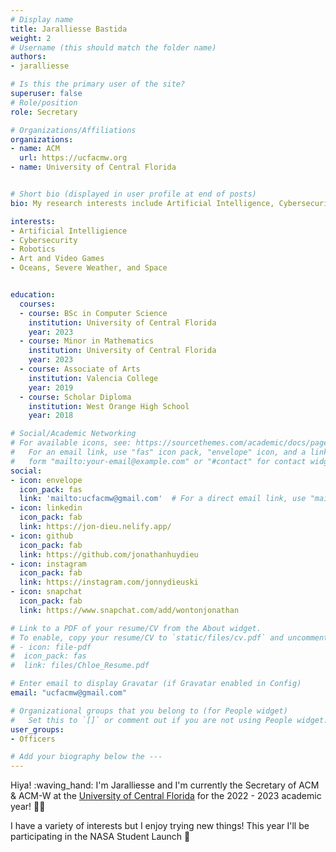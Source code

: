 ```yaml
---
# Display name
title: Jaralliesse Bastida
weight: 2
# Username (this should match the folder name)
authors:
- jaralliesse

# Is this the primary user of the site?
superuser: false
# Role/position
role: Secretary

# Organizations/Affiliations
organizations:
- name: ACM
  url: https://ucfacmw.org
- name: University of Central Florida


# Short bio (displayed in user profile at end of posts)
bio: My research interests include Artificial Intelligence, Cybersecurity, and Robotics

interests:
- Artificial Intelligience
- Cybersecurity
- Robotics
- Art and Video Games
- Oceans, Severe Weather, and Space


education:
  courses:
  - course: BSc in Computer Science
    institution: University of Central Florida
    year: 2023
  - course: Minor in Mathematics
    institution: University of Central Florida
    year: 2023
  - course: Associate of Arts
    institution: Valencia College
    year: 2019
  - course: Scholar Diploma
    institution: West Orange High School
    year: 2018

# Social/Academic Networking
# For available icons, see: https://sourcethemes.com/academic/docs/page-builder/#icons
#   For an email link, use "fas" icon pack, "envelope" icon, and a link in the
#   form "mailto:your-email@example.com" or "#contact" for contact widget.
social:
- icon: envelope
  icon_pack: fas
  link: 'mailto:ucfacmw@gmail.com'  # For a direct email link, use "mailto:test@example.org".
- icon: linkedin
  icon_pack: fab
  link: https://jon-dieu.nelify.app/
- icon: github
  icon_pack: fab
  link: https://github.com/jonathanhuydieu
- icon: instagram
  icon_pack: fab
  link: https://instagram.com/jonnydieuski
- icon: snapchat
  icon_pack: fab
  link: https://www.snapchat.com/add/wontonjonathan

# Link to a PDF of your resume/CV from the About widget.
# To enable, copy your resume/CV to `static/files/cv.pdf` and uncomment the lines below.
# - icon: file-pdf
#  icon_pack: fas
#  link: files/Chloe_Resume.pdf

# Enter email to display Gravatar (if Gravatar enabled in Config)
email: "ucfacmw@gmail.com"

# Organizational groups that you belong to (for People widget)
#   Set this to `[]` or comment out if you are not using People widget.
user_groups:
- Officers

# Add your biography below the ---
---
```


Hiya! :waving_hand: I'm Jaralliesse and I'm currently the Secretary of ACM & ACM-W at the [University of Central Florida](https://www.ucf.edu/) for the 2022 - 2023 academic year! :muscle::triumph:

I have a variety of interests but I enjoy trying new things! This year I'll be participating in the NASA Student Launch :rocket: